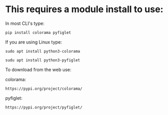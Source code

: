 # This requires a module install to use:

In most CLI's type:

```
pip install colorama pyfiglet
```

If you are using Linux type:

```
sudo apt install python3-colorama
```
```
sudu apt install python3-pyfiglet
```

To download from the web use:

colorama:
```
https://pypi.org/project/colorama/
```

pyfiglet: 
```
https://pypi.org/project/pyfiglet/
```
